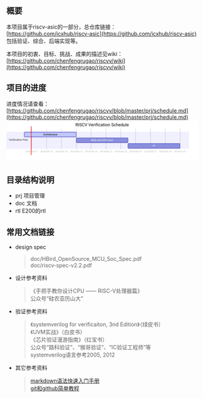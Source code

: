 ## 概要

本项目属于riscv-asic的一部分，总仓库链接：
[https://github.com/icxhub/riscv-asic](https://github.com/icxhub/riscv-asic)  
包括验证、综合、后端实现等。  

本项目的初衷、目标、挑战、成果的描述见wiki：  
[https://github.com/chenfengrugao/riscvv/wiki](https://github.com/chenfengrugao/riscvv/wiki)

## 项目的进度

进度情况请查看：  
[https://github.com/chenfengrugao/riscvv/blob/master/prj/schedule.md](https://github.com/chenfengrugao/riscvv/blob/master/prj/schedule.md)  
![Verificatin Plan](prj/gantt_vp.svg)  

## 目录结构说明

* prj 项目管理
* doc 文档
* rtl E200的rtl

## 常用文档链接

* design spec
  > doc/HBird_OpenSource_MCU_Soc_Spec.pdf  
  > doc/riscv-spec-v2.2.pdf

* 设计参考资料
  > 《手把手教你设计CPU —— RISC-V处理器篇》  
  > 公众号“硅农亚历山大”  
  
* 验证参考资料
  > 《systemverilog for verificaiton, 3nd Edition》（绿皮书）  
  > 《UVM实战》（白皮书）  
  > 《芯片验证漫游指南》（红宝书）  
  > 公众号“路科验证”、“猴哥验证”、“IC验证工程师”等  
  > systemverilog语言参考2005, 2012  

* 其它参考资料
  > [markdown语法快速入门手册](https://www.w3cschool.cn/markdownyfsm/markdownyfsm-odm6256r.html)  
  > [git和github简单教程](http://www.cnblogs.com/schaepher/p/5561193.html)  
